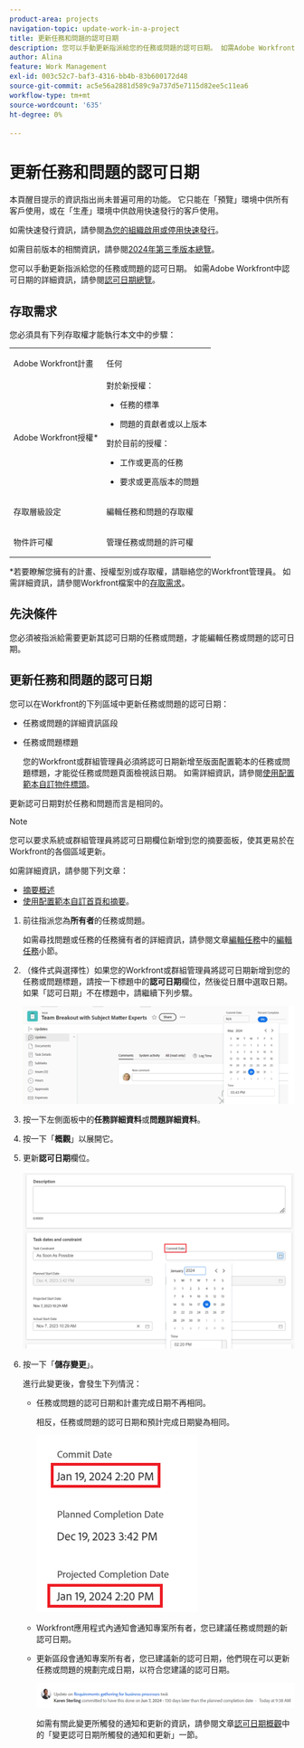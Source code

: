 ```yaml
---
product-area: projects
navigation-topic: update-work-in-a-project
title: 更新任務和問題的認可日期
description: 您可以手動更新指派給您的任務或問題的認可日期。 如需Adobe Workfront中認可日期的詳細資訊，請參閱認可日期總覽。
author: Alina
feature: Work Management
exl-id: 003c52c7-baf3-4316-bb4b-83b600172d48
source-git-commit: ac5e56a2881d589c9a737d5e7115d82ee5c11ea6
workflow-type: tm+mt
source-wordcount: '635'
ht-degree: 0%

---
```



# 更新任務和問題的認可日期

<span class="preview">本頁醒目提示的資訊指出尚未普遍可用的功能。 它只能在「預覽」環境中供所有客戶使用，或在「生產」環境中供啟用快速發行的客戶使用。</span>

<span class="preview">如需快速發行資訊，請參閱[為您的組織啟用或停用快速發行](/help/quicksilver/administration-and-setup/set-up-workfront/configure-system-defaults/enable-fast-release-process.md)。</span>

<span class="preview">如需目前版本的相關資訊，請參閱[2024年第三季版本總覽](/help/quicksilver/product-announcements/product-releases/24-q3-release-activity/24-q3-release-overview.md)。</span>

您可以手動更新指派給您的任務或問題的認可日期。 如需Adobe Workfront中認可日期的詳細資訊，請參閱[認可日期總覽](../../../manage-work/projects/updating-work-in-a-project/overview-of-commit-dates.md)。

## 存取需求

<!--Audited: 01/2024-->

您必須具有下列存取權才能執行本文中的步驟：

<table style="table-layout:auto"> 
 <col> 
 <col> 
 <tbody> 
  <tr> 
   <td role="rowheader">Adobe Workfront計畫</td> 
   <td> <p>任何</p> </td> 
  </tr> 
  <tr> 
   <td role="rowheader">Adobe Workfront授權*</td> 
   <td> 
   對於新授權：
   <ul>
   <li><p>任務的標準</p> </li>
   <li><p>問題的貢獻者或以上版本</p></li>
   </ul>
   對於目前的授權：
<ul>
   <li><p>工作或更高的任務</p></li> 
   <li><p>要求或更高版本的問題</p></li>
</ul>

</td> 
  </tr> 
  <tr> 
   <td role="rowheader">存取層級設定</td> 
   <td> <p>編輯任務和問題的存取權</p> </td> 
  </tr> 
  <tr> 
   <td role="rowheader">物件許可權</td> 
   <td> <p>管理任務或問題的許可權</p> </td> 
  </tr> 
 </tbody> 
</table>

*若要瞭解您擁有的計畫、授權型別或存取權，請聯絡您的Workfront管理員。 如需詳細資訊，請參閱Workfront檔案中的[存取需求](/help/quicksilver/administration-and-setup/add-users/access-levels-and-object-permissions/access-level-requirements-in-documentation.md)。

## 先決條件

您必須被指派給需要更新其認可日期的任務或問題，才能編輯任務或問題的認可日期。

## 更新任務和問題的認可日期


您可以在Workfront的下列區域中更新任務或問題的認可日期：

* 任務或問題的詳細資訊區段
* <span class="preview">任務或問題標題</span>

  <span class="preview">您的Workfront或群組管理員必須將認可日期新增至版面配置範本的任務或問題標題，才能從任務或問題頁面檢視該日期。
如需詳細資訊，請參閱[使用配置範本自訂物件標頭](/help/quicksilver/administration-and-setup/customize-workfront/use-layout-templates/customize-object-headers.md)。</span>

更新認可日期對於任務和問題而言是相同的。

>[!NOTE]
>
>您可以要求系統或群組管理員將認可日期欄位新增到您的摘要面板，使其更易於在Workfront的各個區域更新。
>
>如需詳細資訊，請參閱下列文章：
>
>* [摘要概述](/help/quicksilver/workfront-basics/the-new-workfront-experience/summary-overview.md)
>* [使用配置範本自訂首頁和摘要](/help/quicksilver/administration-and-setup/customize-workfront/use-layout-templates/customize-home-summary-layout-template.md)。


1. 前往指派您為&#x200B;**所有者**&#x200B;的任務或問題。

   如需尋找問題或任務的任務擁有者的詳細資訊，請參閱文章[編輯任務](../../../manage-work/tasks/manage-tasks/edit-tasks.md)中的[編輯任務](../../../manage-work/tasks/manage-tasks/edit-tasks.md#assignments)小節。

1. <span class="preview"> （條件式與選擇性）如果您的Workfront或群組管理員將認可日期新增到您的任務或問題標題，請按一下標題中的&#x200B;**認可日期**&#x200B;欄位，然後從日曆中選取日期。 如果「認可日期」不在標題中，請繼續下列步驟。</span>

   <span class="preview">![](assets/commit-date-task-header.png)</span>

1. 按一下左側面板中的&#x200B;**任務詳細資料**&#x200B;或&#x200B;**問題詳細資料**。
1. 按一下「**概觀**」以展開它。
1. 更新&#x200B;**認可日期**&#x200B;欄位。

   ![](assets/task-commit-date-edit-highlighted-details-page.png)

1. 按一下「**儲存變更**」。

   進行此變更後，會發生下列情況：

   * 任務或問題的認可日期和計畫完成日期不再相同。

     相反，任務或問題的認可日期和預計完成日期變為相同。

     ![](assets/task-projected-completion-date-in-details-highlighted-nwe-350x230.png)

   * Workfront應用程式內通知會通知專案所有者，您已建議任務或問題的新認可日期。
   * 更新區段會通知專案所有者，您已建議新的認可日期，他們現在可以更新任務或問題的規劃完成日期，以符合您建議的認可日期。

     ![](assets/project-owner-notification-update-stream-that-commit-date-affects-project-timeline.png)


     <!--![](assets/project-owner-notification-update-stream-that-commit-date-affects-project-timeline-highlighted-nwe-350x139.png)-->

     如需有關此變更所觸發的通知和更新的資訊，請參閱文章[認可日期概觀](/help/quicksilver/manage-work/projects/updating-work-in-a-project/overview-of-commit-dates.md)中的「變更認可日期所觸發的通知和更新」一節。

<!--at the Production update stream when removing legacy - replace the last bullet with: The Project Owner is notified in the Systems Activity and the All tabs of the Updates section that you have suggested a new Commit Date. They can then update the Planned Completion Date accordingly by editing the task or the issue.-->